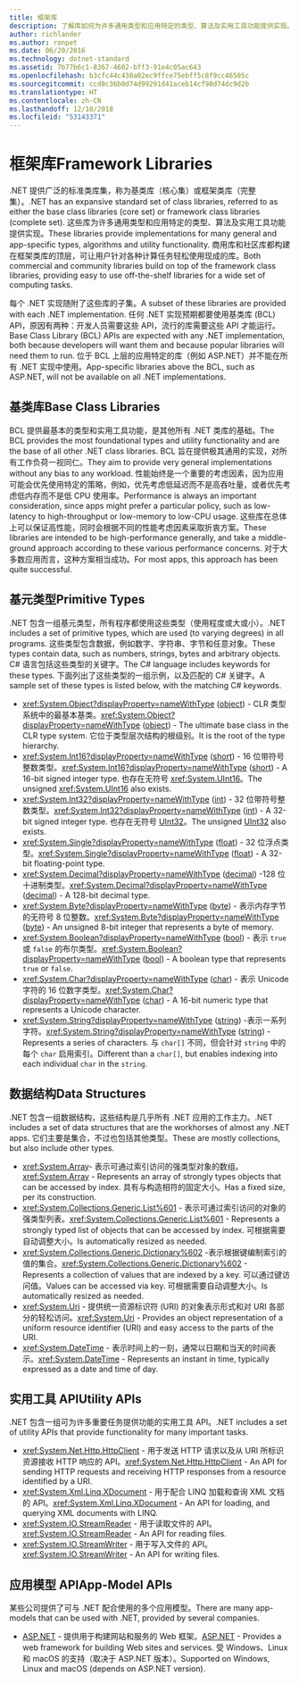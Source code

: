 ```yaml
---
title: 框架库
description: 了解库如何为许多通用类型和应用特定的类型、算法及实用工具功能提供实现。
author: richlander
ms.author: ronpet
ms.date: 06/20/2016
ms.technology: dotnet-standard
ms.assetid: 7b77b6c1-8367-4602-bff3-91e4c05ac643
ms.openlocfilehash: b3cfc44c430a02ec9ffce75ebff5c8f9cc46505c
ms.sourcegitcommit: ccd8c36b0d74d99291d41aceb14cf98d74dc9d2b
ms.translationtype: HT
ms.contentlocale: zh-CN
ms.lasthandoff: 12/10/2018
ms.locfileid: "53143371"
---
```

# <a name="framework-libraries"></a><span data-ttu-id="8b64f-103">框架库</span><span class="sxs-lookup"><span data-stu-id="8b64f-103">Framework Libraries</span></span>

<span data-ttu-id="8b64f-104">.NET 提供广泛的标准类库集，称为基类库（核心集）或框架类库（完整集）。</span><span class="sxs-lookup"><span data-stu-id="8b64f-104">.NET has an expansive standard set of class libraries, referred to as either the base class libraries (core set) or framework class libraries (complete set).</span></span> <span data-ttu-id="8b64f-105">这些库为许多通用类型和应用特定的类型、算法及实用工具功能提供实现。</span><span class="sxs-lookup"><span data-stu-id="8b64f-105">These libraries provide implementations for many general and app-specific types, algorithms and utility functionality.</span></span> <span data-ttu-id="8b64f-106">商用库和社区库都构建在框架类库的顶层，可让用户针对各种计算任务轻松使用现成的库。</span><span class="sxs-lookup"><span data-stu-id="8b64f-106">Both commercial and community libraries build on top of the framework class libraries, providing easy to use off-the-shelf libraries for a wide set of computing tasks.</span></span>

<span data-ttu-id="8b64f-107">每个 .NET 实现随附了这些库的子集。</span><span class="sxs-lookup"><span data-stu-id="8b64f-107">A subset of these libraries are provided with each .NET implementation.</span></span> <span data-ttu-id="8b64f-108">任何 .NET 实现预期都要使用基类库 (BCL) API，原因有两种：开发人员需要这些 API，流行的库需要这些 API 才能运行。</span><span class="sxs-lookup"><span data-stu-id="8b64f-108">Base Class Library (BCL) APIs are expected with any .NET implementation, both because developers will want them and because popular libraries will need them to run.</span></span> <span data-ttu-id="8b64f-109">位于 BCL 上层的应用特定的库（例如 ASP.NET）并不能在所有 .NET 实现中使用。</span><span class="sxs-lookup"><span data-stu-id="8b64f-109">App-specific libraries above the BCL, such as ASP.NET, will not be available on all .NET implementations.</span></span>

## <a name="base-class-libraries"></a><span data-ttu-id="8b64f-110">基类库</span><span class="sxs-lookup"><span data-stu-id="8b64f-110">Base Class Libraries</span></span>

<span data-ttu-id="8b64f-111">BCL 提供最基本的类型和实用工具功能，是其他所有 .NET 类库的基础。</span><span class="sxs-lookup"><span data-stu-id="8b64f-111">The BCL provides the most foundational types and utility functionality and are the base of all other .NET class libraries.</span></span> <span data-ttu-id="8b64f-112">BCL 旨在提供极其通用的实现，对所有工作负荷一视同仁。</span><span class="sxs-lookup"><span data-stu-id="8b64f-112">They aim to provide very general implementations without any bias to any workload.</span></span> <span data-ttu-id="8b64f-113">性能始终是一个重要的考虑因素，因为应用可能会优先使用特定的策略，例如，优先考虑低延迟而不是高吞吐量，或者优先考虑低内存而不是低 CPU 使用率。</span><span class="sxs-lookup"><span data-stu-id="8b64f-113">Performance is always an important consideration, since apps might prefer a particular policy, such as low-latency to high-throughput or low-memory to low-CPU usage.</span></span> <span data-ttu-id="8b64f-114">这些库在总体上可以保证高性能，同时会根据不同的性能考虑因素采取折衷方案。</span><span class="sxs-lookup"><span data-stu-id="8b64f-114">These libraries are intended to be high-performance generally, and take a middle-ground approach according to these various performance concerns.</span></span> <span data-ttu-id="8b64f-115">对于大多数应用而言，这种方案相当成功。</span><span class="sxs-lookup"><span data-stu-id="8b64f-115">For most apps, this approach has been quite successful.</span></span>

## <a name="primitive-types"></a><span data-ttu-id="8b64f-116">基元类型</span><span class="sxs-lookup"><span data-stu-id="8b64f-116">Primitive Types</span></span>

<span data-ttu-id="8b64f-117">.NET 包含一组基元类型，所有程序都使用这些类型（使用程度或大或小）。</span><span class="sxs-lookup"><span data-stu-id="8b64f-117">.NET includes a set of primitive types, which are used (to varying degrees) in all programs.</span></span> <span data-ttu-id="8b64f-118">这些类型包含数据，例如数字、字符串、字节和任意对象。</span><span class="sxs-lookup"><span data-stu-id="8b64f-118">These types contain data, such as numbers, strings, bytes and arbitrary objects.</span></span> <span data-ttu-id="8b64f-119">C# 语言包括这些类型的关键字。</span><span class="sxs-lookup"><span data-stu-id="8b64f-119">The C# language includes keywords for these types.</span></span> <span data-ttu-id="8b64f-120">下面列出了这些类型的一组示例，以及匹配的 C# 关键字。</span><span class="sxs-lookup"><span data-stu-id="8b64f-120">A sample set of these types is listed below, with the matching C# keywords.</span></span>

* <span data-ttu-id="8b64f-121"><xref:System.Object?displayProperty=nameWithType> ([object](../csharp/language-reference/keywords/object.md)) - CLR 类型系统中的最基本基类。</span><span class="sxs-lookup"><span data-stu-id="8b64f-121"><xref:System.Object?displayProperty=nameWithType> ([object](../csharp/language-reference/keywords/object.md)) - The ultimate base class in the CLR type system.</span></span> <span data-ttu-id="8b64f-122">它位于类型层次结构的根级别。</span><span class="sxs-lookup"><span data-stu-id="8b64f-122">It is the root of the type hierarchy.</span></span>
* <span data-ttu-id="8b64f-123"><xref:System.Int16?displayProperty=nameWithType> ([short](../csharp/language-reference/keywords/short.md)) - 16 位带符号整数类型。</span><span class="sxs-lookup"><span data-stu-id="8b64f-123"><xref:System.Int16?displayProperty=nameWithType> ([short](../csharp/language-reference/keywords/short.md)) - A 16-bit signed integer type.</span></span> <span data-ttu-id="8b64f-124">也存在无符号 <xref:System.UInt16>。</span><span class="sxs-lookup"><span data-stu-id="8b64f-124">The unsigned <xref:System.UInt16> also exists.</span></span>
* <span data-ttu-id="8b64f-125"><xref:System.Int32?displayProperty=nameWithType> ([int](../csharp/language-reference/keywords/int.md)) - 32 位带符号整数类型。</span><span class="sxs-lookup"><span data-stu-id="8b64f-125"><xref:System.Int32?displayProperty=nameWithType> ([int](../csharp/language-reference/keywords/int.md)) - A 32-bit signed integer type.</span></span> <span data-ttu-id="8b64f-126">也存在无符号 [UInt32](../csharp/language-reference/keywords/uint.md)。</span><span class="sxs-lookup"><span data-stu-id="8b64f-126">The unsigned [UInt32](../csharp/language-reference/keywords/uint.md) also exists.</span></span>
* <span data-ttu-id="8b64f-127"><xref:System.Single?displayProperty=nameWithType> ([float](../csharp/language-reference/keywords/float.md)) - 32 位浮点类型。</span><span class="sxs-lookup"><span data-stu-id="8b64f-127"><xref:System.Single?displayProperty=nameWithType> ([float](../csharp/language-reference/keywords/float.md)) - A 32-bit floating-point type.</span></span>
* <span data-ttu-id="8b64f-128"><xref:System.Decimal?displayProperty=nameWithType> ([decimal](../csharp/language-reference/keywords/decimal.md)) -128 位十进制类型。</span><span class="sxs-lookup"><span data-stu-id="8b64f-128"><xref:System.Decimal?displayProperty=nameWithType> ([decimal](../csharp/language-reference/keywords/decimal.md)) - A 128-bit decimal type.</span></span>
* <span data-ttu-id="8b64f-129"><xref:System.Byte?displayProperty=nameWithType> ([byte](../csharp/language-reference/keywords/byte.md)) - 表示内存字节的无符号 8 位整数。</span><span class="sxs-lookup"><span data-stu-id="8b64f-129"><xref:System.Byte?displayProperty=nameWithType> ([byte](../csharp/language-reference/keywords/byte.md)) - An unsigned 8-bit integer that represents a byte of memory.</span></span>
* <span data-ttu-id="8b64f-130"><xref:System.Boolean?displayProperty=nameWithType> ([bool](../csharp/language-reference/keywords/bool.md)) - 表示 `true` 或 `false` 的布尔类型。</span><span class="sxs-lookup"><span data-stu-id="8b64f-130"><xref:System.Boolean?displayProperty=nameWithType> ([bool](../csharp/language-reference/keywords/bool.md)) - A boolean type that represents `true` or `false`.</span></span>
* <span data-ttu-id="8b64f-131"><xref:System.Char?displayProperty=nameWithType> ([char](../csharp/language-reference/keywords/char.md)) - 表示 Unicode 字符的 16 位数字类型。</span><span class="sxs-lookup"><span data-stu-id="8b64f-131"><xref:System.Char?displayProperty=nameWithType> ([char](../csharp/language-reference/keywords/char.md)) - A 16-bit numeric type that represents a Unicode character.</span></span>
* <span data-ttu-id="8b64f-132"><xref:System.String?displayProperty=nameWithType> ([string](../csharp/language-reference/keywords/string.md)) -表示一系列字符。</span><span class="sxs-lookup"><span data-stu-id="8b64f-132"><xref:System.String?displayProperty=nameWithType> ([string](../csharp/language-reference/keywords/string.md)) - Represents a series of characters.</span></span> <span data-ttu-id="8b64f-133">与 `char[]` 不同，但会针对 `string` 中的每个 `char` 启用索引。</span><span class="sxs-lookup"><span data-stu-id="8b64f-133">Different than a `char[]`, but enables indexing into each individual `char` in the `string`.</span></span>

## <a name="data-structures"></a><span data-ttu-id="8b64f-134">数据结构</span><span class="sxs-lookup"><span data-stu-id="8b64f-134">Data Structures</span></span>

<span data-ttu-id="8b64f-135">.NET 包含一组数据结构，这些结构是几乎所有 .NET 应用的工作主力。</span><span class="sxs-lookup"><span data-stu-id="8b64f-135">.NET includes a set of data structures that are the workhorses of almost any .NET apps.</span></span> <span data-ttu-id="8b64f-136">它们主要是集合，不过也包括其他类型。</span><span class="sxs-lookup"><span data-stu-id="8b64f-136">These are mostly collections, but also include other types.</span></span>

*   <span data-ttu-id="8b64f-137"><xref:System.Array>- 表示可通过索引访问的强类型对象的数组。</span><span class="sxs-lookup"><span data-stu-id="8b64f-137"><xref:System.Array> - Represents an array of strongly types objects that can be accessed by index.</span></span> <span data-ttu-id="8b64f-138">具有与构造相符的固定大小。</span><span class="sxs-lookup"><span data-stu-id="8b64f-138">Has a fixed size, per its construction.</span></span>
*   <span data-ttu-id="8b64f-139"><xref:System.Collections.Generic.List%601> - 表示可通过索引访问的对象的强类型列表。</span><span class="sxs-lookup"><span data-stu-id="8b64f-139"><xref:System.Collections.Generic.List%601> - Represents a strongly typed list of objects that can be accessed by index.</span></span> <span data-ttu-id="8b64f-140">可根据需要自动调整大小。</span><span class="sxs-lookup"><span data-stu-id="8b64f-140">Is automatically resized as needed.</span></span>
*   <span data-ttu-id="8b64f-141"><xref:System.Collections.Generic.Dictionary%602> -表示根据键编制索引的值的集合。</span><span class="sxs-lookup"><span data-stu-id="8b64f-141"><xref:System.Collections.Generic.Dictionary%602> - Represents a collection of values that are indexed by a key.</span></span> <span data-ttu-id="8b64f-142">可以通过键访问值。</span><span class="sxs-lookup"><span data-stu-id="8b64f-142">Values can be accessed via key.</span></span> <span data-ttu-id="8b64f-143">可根据需要自动调整大小。</span><span class="sxs-lookup"><span data-stu-id="8b64f-143">Is automatically resized as needed.</span></span>
*   <span data-ttu-id="8b64f-144"><xref:System.Uri> - 提供统一资源标识符 (URI) 的对象表示形式和对 URI 各部分的轻松访问。</span><span class="sxs-lookup"><span data-stu-id="8b64f-144"><xref:System.Uri> - Provides an object representation of a uniform resource identifier (URI) and easy access to the parts of the URI.</span></span>
*   <span data-ttu-id="8b64f-145"><xref:System.DateTime> - 表示时间上的一刻，通常以日期和当天的时间表示。</span><span class="sxs-lookup"><span data-stu-id="8b64f-145"><xref:System.DateTime> - Represents an instant in time, typically expressed as a date and time of day.</span></span>

## <a name="utility-apis"></a><span data-ttu-id="8b64f-146">实用工具 API</span><span class="sxs-lookup"><span data-stu-id="8b64f-146">Utility APIs</span></span>

<span data-ttu-id="8b64f-147">.NET 包含一组可为许多重要任务提供功能的实用工具 API。</span><span class="sxs-lookup"><span data-stu-id="8b64f-147">.NET includes a set of utility APIs that provide functionality for many important tasks.</span></span>

*   <span data-ttu-id="8b64f-148"><xref:System.Net.Http.HttpClient> - 用于发送 HTTP 请求以及从 URI 所标识资源接收 HTTP 响应的 API。</span><span class="sxs-lookup"><span data-stu-id="8b64f-148"><xref:System.Net.Http.HttpClient> - An API for sending HTTP requests and receiving HTTP responses from a resource identified by a URI.</span></span>
*   <span data-ttu-id="8b64f-149"><xref:System.Xml.Linq.XDocument> - 用于配合 LINQ 加载和查询 XML 文档的 API。</span><span class="sxs-lookup"><span data-stu-id="8b64f-149"><xref:System.Xml.Linq.XDocument> - An API for loading, and querying XML documents with LINQ.</span></span>
*   <span data-ttu-id="8b64f-150"><xref:System.IO.StreamReader> - 用于读取文件的 API。</span><span class="sxs-lookup"><span data-stu-id="8b64f-150"><xref:System.IO.StreamReader> - An API for reading files.</span></span> 
*   <span data-ttu-id="8b64f-151"><xref:System.IO.StreamWriter> - 用于写入文件的 API。</span><span class="sxs-lookup"><span data-stu-id="8b64f-151"><xref:System.IO.StreamWriter> - An API for writing files.</span></span>

## <a name="app-model-apis"></a><span data-ttu-id="8b64f-152">应用模型 API</span><span class="sxs-lookup"><span data-stu-id="8b64f-152">App-Model APIs</span></span>

<span data-ttu-id="8b64f-153">某些公司提供了可与 .NET 配合使用的多个应用模型。</span><span class="sxs-lookup"><span data-stu-id="8b64f-153">There are many app-models that can be used with .NET, provided by several companies.</span></span>

*   <span data-ttu-id="8b64f-154">[ASP.NET](https://www.asp.net) - 提供用于构建网站和服务的 Web 框架。</span><span class="sxs-lookup"><span data-stu-id="8b64f-154">[ASP.NET](https://www.asp.net) - Provides a web framework for building Web sites and services.</span></span> <span data-ttu-id="8b64f-155">受 Windows、Linux 和 macOS 的支持（取决于 ASP.NET 版本）。</span><span class="sxs-lookup"><span data-stu-id="8b64f-155">Supported on Windows, Linux and macOS (depends on ASP.NET version).</span></span>
